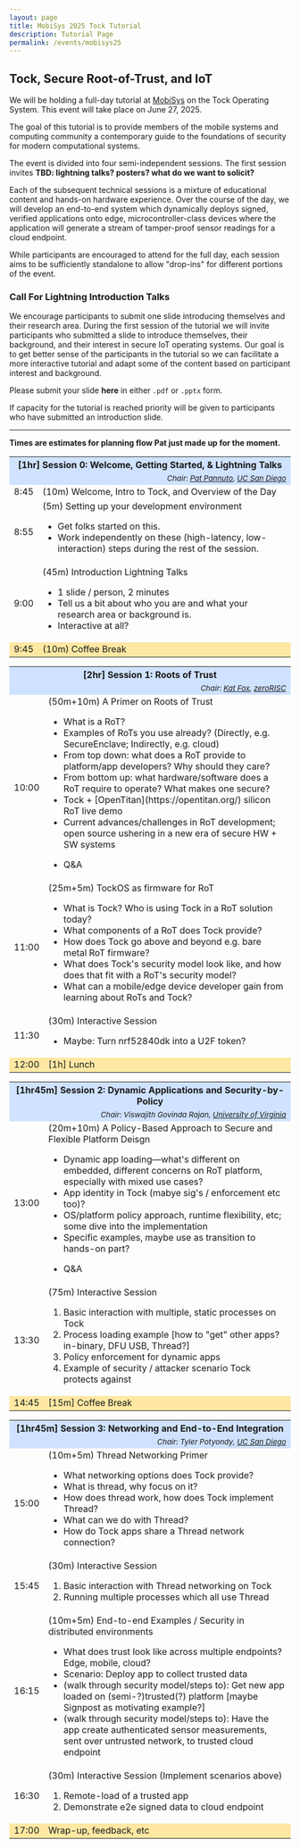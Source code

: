 ```yaml
---
layout: page
title: MobiSys 2025 Tock Tutorial
description: Tutorial Page
permalink: /events/mobisys25
---
```


## Tock, Secure Root-of-Trust, and IoT

We will be holding a full-day tutorial at [MobiSys](https://www.sigmobile.org/mobisys/2025/)
on the Tock Operating System. This event will take place on June 27, 2025.

The goal of this tutorial is to provide members of the mobile systems and
computing community a contemporary guide to the foundations of security for
modern computational systems.

The event is divided into four semi-independent sessions. The first session
invites __TBD: lightning talks? posters? what do we want to solicit?__

Each of the subsequent technical sessions is a mixture of educational content
and hands-on hardware experience. Over the course of the day, we will develop
an end-to-end system which dynamically deploys signed, verified applications
onto edge, microcontroller-class devices where the application will generate a
stream of tamper-proof sensor readings for a cloud endpoint.

While participants are encouraged to attend for the full day, each session aims
to be sufficiently standalone to allow "drop-ins" for different portions of the
event.

### Call For Lightning Introduction Talks

We encourage participants to submit one slide introducing themselves and their
research area. During the first session of the tutorial we will invite
participants who submitted a slide to introduce themselves, their background,
and their interest in secure IoT operating systems. Our goal is to get better
sense of the participants in the tutorial so we can facilitate a more
interactive tutorial and adapt some of the content based on participant interest
and background.

Please submit your slide **here** in either `.pdf` or `.pptx` form.

If capacity for the tutorial is reached priority will be given to participants
who have submitted an introduction slide.

---

__Times are estimates for planning flow Pat just made up for the moment.__

<style>
.session {
  background: #cfe2ff;
}
.break {
  background: #ffe8a3;
}
</style>

<table>
<tr class="session">
  <th colspan="2">[1hr] Session 0: Welcome, Getting Started, &amp; Lightning Talks</th>
</tr>
<tr class="session">
  <td colspan="2" style="text-align: right;">
  <small><i>Chair:
  <a href="https://patpannuto.com">Pat Pannuto</a>,
  <a href="https://ucsd.edu">UC San Diego</a>
  </i></small>
  </td>
</tr>
<tr>
  <td>
  8:45
  </td>
  <td>
  (10m) Welcome, Intro to Tock, and Overview of the Day
  </td>
</tr>
<tr>
  <td>
  8:55
  </td>
  <td>
  (5m) Setting up your development environment
  <ul>
    <li>Get folks started on this.</li>
    <li>Work independently on these (high-latency, low-interaction) steps during the rest of the session.</li>
  </ul>
  </td>
</tr>
<tr>
  <td>
  9:00
  </td>
  <td>
  (45m) Introduction Lightning Talks
  <ul>
    <li>1 slide / person, 2 minutes</li>
    <li>Tell us a bit about who you are and what your research area or background is.</li>
    <li>Interactive at all?</li>
  </ul>
  </td>
</tr>
<tr class="break">
 <td>9:45</td>
 <td>(10m) Coffee Break</td>
</tr>
</table>


<table>
<tr class="session">
  <th colspan="2">[2hr] Session 1: Roots of Trust</th>
</tr>
<tr class="session">
  <td colspan="2" style="text-align: right;">
  <small><i>Chair:
  <a href="https://www.linkedin.com/in/katfox">Kat Fox</a>,
  <a href="https://www.zerorisc.com/">zeroRISC</a>
  </i></small>
  </td>
</tr>
<tr>
  <td>
  10:00
  </td>
  <td>
  (50m+10m) A Primer on Roots of Trust
  <ul>
    <li>What is a RoT?</li>
    <li>Examples of RoTs you use already? (Directly, e.g. SecureEnclave; Indirectly, e.g. cloud)</li>
    <li>From top down: what does a RoT provide to platform/app developers? Why should they care?</li>
    <li>From bottom up: what hardware/software does a RoT require to operate? What makes one secure?</li>
    <li>Tock + [OpenTitan](https://opentitan.org/) silicon RoT live demo</li>
    <li>Current advances/challenges in RoT development; open source ushering in a new era of secure HW + SW systems</li>
  </ul>
  <ul>
    <li>Q&A</li>
  </ul>
  </td>
</tr>
<tr>
  <td>
  11:00
  </td>
  <td>
  (25m+5m) TockOS as firmware for RoT
  <ul>
    <li>What is Tock? Who is using Tock in a RoT solution today?</li>
    <li>What components of a RoT does Tock provide?</li>
    <li>How does Tock go above and beyond e.g. bare metal RoT firmware?</li>
    <li>What does Tock's security model look like, and how does that fit with a RoT's security model?</li>
    <li>What can a mobile/edge device developer gain from learning about RoTs and Tock?</li>
  </ul>
  </td>
</tr>
<tr>
  <td>
  11:30
  </td>
  <td>
  (30m) Interactive Session
  <ul>
    <li>Maybe: Turn nrf52840dk into a U2F token?</li>
  </ul>
  </td>
</tr>
<tr class="break">
 <td>12:00</td>
 <td>[1h] Lunch</td>
</tr>
</table>


<table>
<tr class="session">
  <th colspan="2">[1hr45m] Session 2: Dynamic Applications and Security-by-Policy</th>
</tr>
<tr class="session">
  <td colspan="2" style="text-align: right;">
  <small><i>Chair:
  Viswajith Govinda Rajan,
  <a href="https://www.virginia.edu/">University of Virginia</a>
  </i></small>
  </td>
</tr>
<tr>
  <td>
  13:00
  </td>
  <td>
  (20m+10m) A Policy-Based Approach to Secure and Flexible Platform Deisgn
  <ul>
    <li>Dynamic app loading—what's different on embedded, different concerns on RoT platform, especially with mixed use cases?</li>
    <li>App identity in Tock (mabye sig's / enforcement etc too)?</li>
    <li>OS/platform policy approach, runtime flexibility, etc; some dive into the implementation</li>
    <li>Specific examples, maybe use as transition to hands-on part?</li>
  </ul>
  <ul>
    <li>Q&A</li>
  </ul>
  </td>
</tr>
<tr>
  <td>
  13:30
  </td>
  <td>
  (75m) Interactive Session
  <ol>
    <li>Basic interaction with multiple, static processes on Tock</li>
    <li>Process loading example [how to "get" other apps? in-binary, DFU USB, Thread?]</li>
    <li>Policy enforcement for dynamic apps</li>
    <li>Example of security / attacker scenario Tock protects against</li>
  </ol>
  </td>
</tr>
<tr class="break">
 <td>14:45</td>
 <td>[15m] Coffee Break</td>
</tr>
</table>


<table>
<tr class="session">
  <th colspan="2">[1hr45m] Session 3: Networking and End-to-End Integration</th>
</tr>
<tr class="session">
  <td colspan="2" style="text-align: right;">
  <small><i>Chair:
  Tyler Potyondy,
  <a href="https://www.ucsd.edu/">UC San Diego</a>
  </i></small>
  </td>
</tr>
<tr>
  <td>
  15:00
  </td>
  <td>
  (10m+5m) Thread Networking Primer
  <ul>
    <li>What networking options does Tock provide?</li>
    <li>What is thread, why focus on it?</li>
    <li>How does thread work, how does Tock implement Thread?</li>
    <li>What can we do with Thread?</li>
    <li>How do Tock apps share a Thread network connection?</li>
  </ul>
  </td>
</tr>
<tr>
  <td>
  15:45
  </td>
  <td>
  (30m) Interactive Session
  <ol>
    <li>Basic interaction with Thread networking on Tock</li>
    <li>Running multiple processes which all use Thread</li>
  </ol>
  </td>
</tr>
<tr>
  <td>
  16:15
  </td>
  <td>
  (10m+5m) End-to-end Examples / Security in distributed environments
  <ul>
    <li>What does trust look like across multiple endpoints? Edge, mobile, cloud?</li>
    <li>Scenario: Deploy app to collect trusted data</li>
    <li>(walk through security model/steps to): Get new app loaded on (semi-?)trusted(?) platform [maybe Signpost as motivating example?]</li>
    <li>(walk through security model/steps to): Have the app create authenticated sensor measurements, sent over untrusted network, to trusted cloud endpoint</li>
  </ul>
  </td>
</tr>
<tr>
  <td>
  16:30
  </td>
  <td>
  (30m) Interactive Session (Implement scenarios above)
  <ol>
    <li>Remote-load of a trusted app</li>
    <li>Demonstrate e2e signed data to cloud endpoint</li>
  </ol>
  </td>
</tr>
<tr class="break">
 <td>17:00</td>
 <td>Wrap-up, feedback, etc</td>
</tr>
</table>
